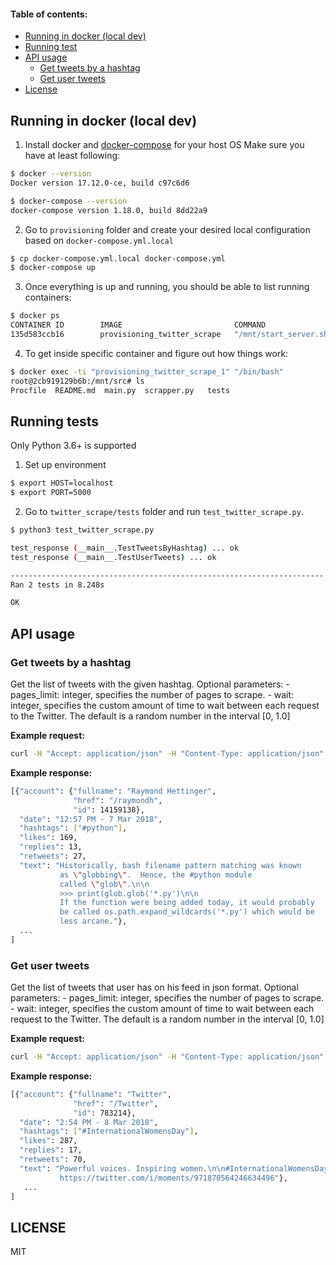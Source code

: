#### Table of contents:

* [Running in docker (local dev)](#running-in-docker-local-dev)
* [Running test](#running-tests)
* [API usage](#api-usage)
	* [Get tweets by a hashtag](#get-tweets-by-a-hashtag)
	* [Get user tweets](#get-user-tweets)
* [License](#license)

Running in docker (local dev)
------------------------------

1. Install docker and [docker-compose](https://docs.docker.com/compose/install/) for your host OS
Make sure you have at least following:

```bash
$ docker --version
Docker version 17.12.0-ce, build c97c6d6

$ docker-compose --version
docker-compose version 1.18.0, build 8dd22a9

```

2. Go to `provisioning` folder and create your desired local configuration based on `docker-compose.yml.local`

```bash
$ cp docker-compose.yml.local docker-compose.yml
$ docker-compose up

```

3. Once everything is up and running, you should be able to list running containers:
```bash
$ docker ps
CONTAINER ID        IMAGE                         COMMAND                  CREATED             STATUS                  PORTS                    NAMES
135d583ccb16        provisioning_twitter_scrape   "/mnt/start_server.sh"   1 second ago        Up Less than a second   0.0.0.0:5000->8888/tcp   provisioning_twitter_scrape_1
```

4. To get inside specific container and figure out how things work:

```bash
$ docker exec -ti "provisioning_twitter_scrape_1" "/bin/bash"
root@2cb919129b6b:/mnt/src# ls
Procfile  README.md  main.py  scrapper.py	tests

```

Running tests
------------------------------
Only Python 3.6+ is supported

1. Set up environment

```bash
$ export HOST=localhost
$ export PORT=5000
```

2. Go to `twitter_scrape/tests` folder and run `test_twitter_scrape.py`.


```bash
$ python3 test_twitter_scrape.py

test_response (__main__.TestTweetsByHashtag) ... ok
test_response (__main__.TestUserTweets) ... ok

----------------------------------------------------------------------
Ran 2 tests in 8.248s

OK
```

API usage
------------------------------

### Get tweets by a hashtag

Get the list of tweets with the given hashtag.
Optional parameters:
    - pages_limit: integer, specifies the number of pages to scrape.
    - wait: integer, specifies the custom amount of time to wait
        between each request to the Twitter. The default is a random
        number in the interval [0, 1.0]

**Example request:**

```bash
curl -H "Accept: application/json" -H "Content-Type: application/json" -X GET http://localhost:5000/hashtags/Python?pages_limit=3&wait=0

```
**Example response:**

```bash
[{"account": {"fullname": "Raymond Hettinger",
              "href": "/raymondh",
              "id": 14159138},
  "date": "12:57 PM - 7 Mar 2018",
  "hashtags": ["#python"],
  "likes": 169,
  "replies": 13,
  "retweets": 27,
  "text": "Historically, bash filename pattern matching was known
           as \"globbing\".  Hence, the #python module
           called \"glob\".\n\n
           >>> print(glob.glob('*.py')\n\n
           If the function were being added today, it would probably
           be called os.path.expand_wildcards('*.py') which would be
           less arcane."},
  ...
]
```

### Get user tweets


Get the list of tweets that user has on his feed in json format.
Optional parameters:
    - pages_limit: integer, specifies the number of pages to scrape.
    - wait: integer, specifies the custom amount of time to wait
        between each request to the Twitter. The default is a random
        number in the interval [0, 1.0]

**Example request:**

```bash
curl -H "Accept: application/json" -H "Content-Type: application/json" -X GET http://localhost:5000/users/Twitter?pages_limit=3&wait=0

```

**Example response:**

```bash
[{"account": {"fullname": "Twitter",
              "href": "/Twitter",
              "id": 783214},
  "date": "2:54 PM - 8 Mar 2018",
  "hashtags": ["#InternationalWomensDay"],
  "likes": 287,
  "replies": 17,
  "retweets": 70,
  "text": "Powerful voices. Inspiring women.\n\n#InternationalWomensDay
           https://twitter.com/i/moments/971870564246634496"},
   ...
]
```

LICENSE
------------------------------

MIT
